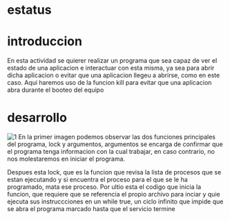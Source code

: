 # estatus

# introduccion
En esta actividad se quierer realizar un programa que sea capaz de ver el estado de una aplicacion e interactuar con esta misma, ya sea para abrir dicha aplicacion o evitar que una aplicacion llegeu a abrirse, como en este caso. 
Aqui haremos uso de la funcion kill para evitar que una aplicacion abra durante el booteo del equipo

# desarrollo
![1](https://github.com/AlejandroPaisano/estatus/assets/91223611/bafba357-8b4b-4b79-bfc2-d33f27be45ab)
En la primer imagen podemos observar las dos funciones principales del programa, lock y argumentos, argumentos se encarga de confirmar que el programa tenga informacion con la cual trabajar, en caso contrario, no nos molestaremos en iniciar el programa.

Despues esta lock, que es la funcion que revisa la lista de procesos que se estan ejecutando y si encuentra el proceso para el que se le ha programado, mata ese proceso. 
Por ultio esta el codigo que inicia la funcion, que requiere que se referencia el propio archivo para inciar y quie ejecuta sus instruccciones en un while true, un ciclo infinito que impide que se abra el programa marcado hasta que el servicio termine
